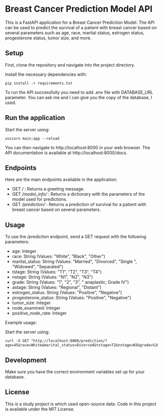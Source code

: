 # Breast Cancer Prediction Model API

This is a FastAPI application for a Breast Cancer Prediction Model. The API can be used to predict the survival of a patient with breast cancer based on several parameters such as age, race, marital status, estrogen status, progesterone status, tumor size, and more.

## Setup

First, clone the repository and navigate into the project directory.

Install the necessary dependencies with:

```shell
pip install -r requirements.txt
```

To run the API successfully you need to add .env file with DATABASE_URL parameter. You can ask me and I can give you the copy of the database, I used.

## Run the application

Start the server using:

```shell
uvicorn main:app --reload
```

You can then navigate to http://localhost:8000 in your web browser. The API documentation is available at http://localhost:8000/docs.

## Endpoints

Here are the main endpoints available in the application:

- GET / : Returns a greeting message.
- GET _/model_info/_ : Returns a dictionary with the parameters of the model used for predictions.
- GET _/prediction/_ : Returns a prediction of survival for a patient with breast cancer based on several parameters.

## Usage

To use the _/prediction_ endpoint, send a GET request with the following parameters:

- age: Integer
- race: String (Values: "White", "Black", "Other")
- marital_status: String (Values: "Married", "Divorced", "Single ", "Widowed", "Separated")
- tstage: String (Values: "T1", "T2", "T3", "T4")
- nstage: String (Values: "N1", "N2", "N3")
- grade: String (Values: "1", "2", "3", " anaplastic; Grade IV")
- astage: String (Values: "Regional", "Distant")
- estrogen_status: String (Values: "Positive", "Negative")
- progesterone_status: String (Values: "Positive", "Negative")
- tumor_size: Integer
- node_examined: Integer
- positive_node_rate: Integer

Example usage:

Start the server using:

```shell
curl -X GET "http://localhost:8000/prediction/?age=45&race=White&marital_status=Divorced&tstage=T2&nstage=N3&grade=%20anaplastic%3B%20Grade%20IV&astage=Distant&estrogen_status=Positive&progesterone_status=Positive&tumor_size=33&node_examined=1&positive_node_rate=1"
```

## Development

Make sure you have the correct environment variables set up for your database.

## License

This is a study project is which used open-source data.
Code in this project is available under the MIT License.

